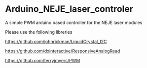 # Arduino_NEJE_laser_controler
A simple PWM arduino based controller for the NEJE laser modules


Please use the following libreries 

https://github.com/johnrickman/LiquidCrystal_I2C

https://github.com/dxinteractive/ResponsiveAnalogRead

https://github.com/terryjmyers/PWM 
